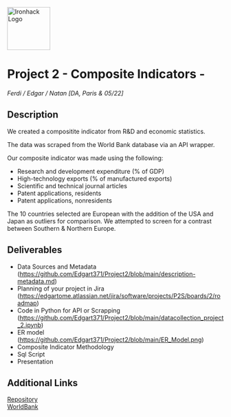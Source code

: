 <img src="https://bit.ly/2VnXWr2" alt="Ironhack Logo" width="100"/>

# Project 2 - Composite Indicators - 

*Ferdi / Edgar / Natan*
*[DA, Paris & 05/22]*

## Description 

We created a compositite indicator from R&D and economic statistics.

The data was scraped from the World Bank database via an API wrapper.

Our composite indicator was made using the following:
- Research and development expenditure (% of GDP)
- High-technology exports (% of manufactured exports)
- Scientific and technical journal articles
- Patent applications, residents
- Patent applications, nonresidents

The 10 countries selected are European with the addition of the USA and Japan as outliers for comparison.
We attempted to screen for a contrast between Southern & Northern Europe.

## Deliverables

- Data Sources and Metadata (https://github.com/Edgart371/Project2/blob/main/description-metadata.md)
- Planning of your project in Jira (https://edgartome.atlassian.net/jira/software/projects/P2S/boards/2/roadmap)
- Code in Python for API or Scrapping (https://github.com/Edgart371/Project2/blob/main/datacollection_project_2.ipynb)
- ER model (https://github.com/Edgart371/Project2/blob/main/ER_Model.png)
- Composite Indicator Methodology 
- Sql Script
- Presentation

## Additional Links

[Repository](https://github.com/Edgart371/Project2)  
[WorldBank](https://data.worldbank.org/)
